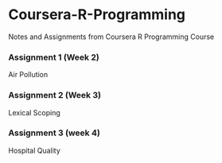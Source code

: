 # Coursera-R-Programming
Notes and Assignments from Coursera R Programming Course

### Assignment 1 (Week 2)

Air Pollution


### Assignment 2 (Week 3) 

Lexical Scoping


### Assignment 3 (week 4) 

Hospital Quality
